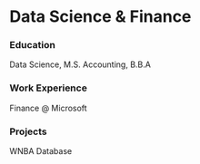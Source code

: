 # Data Science & Finance

### Education
Data Science, M.S.
Accounting, B.B.A

### Work Experience
Finance @ Microsoft

### Projects
WNBA Database
